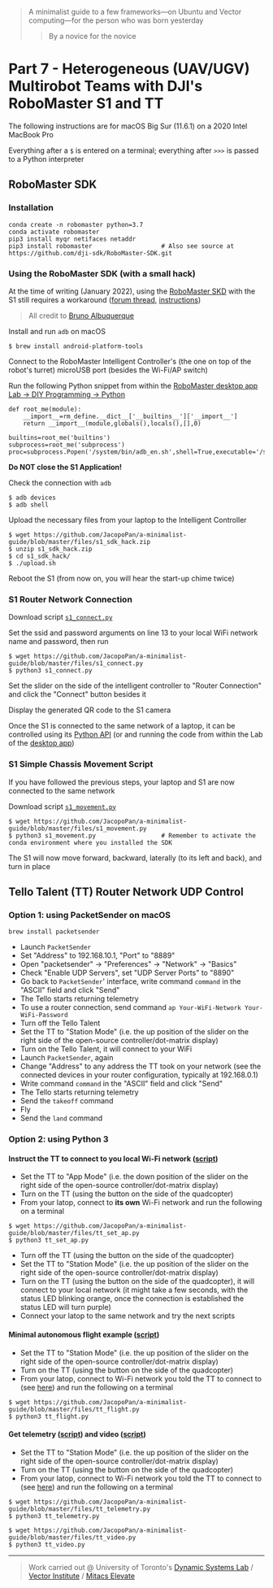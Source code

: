 > A minimalist guide to  a few frameworks⁠—on Ubuntu and Vector computing⁠—for the person who was born yesterday
>> By a novice for the novice

# Part 7 - Heterogeneous (UAV/UGV) Multirobot Teams with DJI's RoboMaster S1 and TT

The following instructions are for macOS Big Sur (11.6.1) on a 2020 Intel MacBook Pro

Everything after a `$` is entered on a terminal; everything after `>>>` is passed to a Python interpreter

## RoboMaster SDK

### Installation

```
conda create -n robomaster python=3.7
conda activate robomaster
pip3 install myqr netifaces netaddr
pip3 install robomaster                   # Also see source at https://github.com/dji-sdk/RoboMaster-SDK.git 
```

### Using the RoboMaster SDK (with a small hack)

At the time of writing (January 2022), using the [RoboMaster SKD](https://github.com/dji-sdk/RoboMaster-SDK) with the S1 still requires a workaround ([forum thread](https://forum.dji.com/forum.php?mod=viewthread&tid=212767), [instructions](https://github.com/JacopoPan/a-minimalist-guide/blob/master/files/s1_sdk_hack.zip))

<!--
[alternative](https://github.com/JacopoPan/a-minimalist-guide/blob/master/files/s1_sdk_hack_2.zip)
-->

> All credit to [Bruno Albuquerque](https://github.com/brunoga)

Install and run `adb` on macOS
```
$ brew install android-platform-tools
```

Connect to the RoboMaster Intelligent Controller's (the one on top of the robot's turret) microUSB port (besides the Wi-Fi/AP switch)

Run the following Python snippet from within the [RoboMaster desktop app Lab -> DIY Programming -> Python](https://www.dji.com/ca/robomaster-s1/downloads)
```
def root_me(module):
    __import__=rm_define.__dict__['__builtins__']['__import__']
    return __import__(module,globals(),locals(),[],0)

builtins=root_me('builtins')
subprocess=root_me('subprocess')
proc=subprocess.Popen('/system/bin/adb_en.sh',shell=True,executable='/system/bin/sh',stdout=subprocess.PIPE,stderr=subprocess.PIPE)
```
**Do NOT close the S1 Application!**

Check the connection with `adb`
```
$ adb devices
$ adb shell
```

Upload the necessary files from your laptop to the Intelligent Controller
```
$ wget https://github.com/JacopoPan/a-minimalist-guide/blob/master/files/s1_sdk_hack.zip
$ unzip s1_sdk_hack.zip
$ cd s1_sdk_hack/
$ ./upload.sh
```

Reboot the S1 (from now on, you will hear the start-up chime twice)

### S1 Router Network Connection

Download script [`s1_connect.py`](https://github.com/JacopoPan/a-minimalist-guide/blob/master/files/s1_connect.py)

Set the ssid and password arguments on line 13 to your local WiFi network name and password, then run
```
$ wget https://github.com/JacopoPan/a-minimalist-guide/blob/master/files/s1_connect.py
$ python3 s1_connect.py
```

Set the slider on the side of the intelligent controller to "Router Connection" and click the "Connect" button besides it

Display the generated QR code to the S1 camera

Once the S1 is connected to the same network of a laptop, it can be controlled using its [Python API](https://www.dji.com/ca/robomaster-s1/programming-guide) (or and running the code from within the Lab of the [desktop app](https://www.dji.com/ca/robomaster-s1/downloads))

### S1 Simple Chassis Movement Script

If you have followed the previous steps, your laptop and S1 are now connected to the same network

Download script [`s1_movement.py`](https://github.com/JacopoPan/a-minimalist-guide/blob/master/files/s1_movement.py)

```
$ wget https://github.com/JacopoPan/a-minimalist-guide/blob/master/files/s1_movement.py
$ python3 s1_movement.py                  # Remember to activate the conda environment where you installed the SDK
```

The S1 will now move forward, backward, laterally (to its left and back), and turn in place








## Tello Talent (TT) Router Network UDP Control

### Option 1: using PacketSender on macOS

```
brew install packetsender
```

- Launch `PacketSender` 
- Set "Address" to 192.168.10.1, "Port" to "8889"
- Open "packetsender" -> "Preferences" -> "Network" -> "Basics"
- Check "Enable UDP Servers", set "UDP Server Ports" to "8890"
- Go back to `PacketSender`' interface, write command `command` in the "ASCII" field and click "Send"
- The Tello starts returning telemetry
- To use a router connection, send command `ap Your-WiFi-Network Your-WiFi-Password`
- Turn off the Tello Talent
- Set the TT to "Station Mode" (i.e. the up position of the slider on the right side of the open-source controller/dot-matrix display)
- Turn on the Tello Talent, it will connect to your WiFi
- Launch `PacketSender`, again
- Change "Address" to any address the TT took on your network (see the connected devices in your router configuration, typically at 192.168.0.1)
- Write command `command` in the "ASCII" field and click "Send"
- The Tello starts returning telemetry
- Send the `takeoff` command
- Fly
- Send the `land` command


### Option 2: using Python 3

#### Instruct the TT to connect to you local Wi-Fi network ([script](https://github.com/JacopoPan/a-minimalist-guide/blob/master/files/tt_set_ap.py))

- Set the TT to "App Mode" (i.e. the down position of the slider on the right side of the open-source controller/dot-matrix display)
- Turn on the TT (using the button on the side of the quadcopter)
- From your latop, connect to **its own** Wi-Fi network and run the following on a terminal

```
$ wget https://github.com/JacopoPan/a-minimalist-guide/blob/master/files/tt_set_ap.py
$ python3 tt_set_ap.py
```

- Turn off the TT (using the button on the side of the quadcopter)
- Set the TT to "Station Mode" (i.e. the up position of the slider on the right side of the open-source controller/dot-matrix display)
- Turn on the TT (using the button on the side of the quadcopter), it will connect to your local network (it might take a few seconds, with the status LED blinking orange, once the connection is established the status LED will turn purple)
- Connect your latop to the same network and try the next scripts

#### Minimal autonomous flight example ([script](https://github.com/JacopoPan/a-minimalist-guide/blob/master/files/tt_flight.py))

- Set the TT to "Station Mode" (i.e. the up position of the slider on the right side of the open-source controller/dot-matrix display)
- Turn on the TT (using the button on the side of the quadcopter)
- From your latop, connect to Wi-Fi network you told the TT to connect to (see [here](https://github.com/JacopoPan/a-minimalist-guide/blob/master/Part7-Heterogeneous-Multirobot-Teams-with-the-RoboMaster-SDK.md#instruct-the-tt-to-connect-to-you-local-wi-fi-network)) and run the following on a terminal

```
$ wget https://github.com/JacopoPan/a-minimalist-guide/blob/master/files/tt_flight.py
$ python3 tt_flight.py
```

#### Get telemetry ([script](https://github.com/JacopoPan/a-minimalist-guide/blob/master/files/tt_telemetry.py)) and video ([script](https://github.com/JacopoPan/a-minimalist-guide/blob/master/files/tt_video.py))

- Set the TT to "Station Mode" (i.e. the up position of the slider on the right side of the open-source controller/dot-matrix display)
- Turn on the TT (using the button on the side of the quadcopter)
- From your latop, connect to Wi-Fi network you told the TT to connect to (see [here](https://github.com/JacopoPan/a-minimalist-guide/blob/master/Part7-Heterogeneous-Multirobot-Teams-with-the-RoboMaster-SDK.md#instruct-the-tt-to-connect-to-you-local-wi-fi-network)) and run the following on a terminal

```
$ wget https://github.com/JacopoPan/a-minimalist-guide/blob/master/files/tt_telemetry.py
$ python3 tt_telemetry.py
```

```
$ wget https://github.com/JacopoPan/a-minimalist-guide/blob/master/files/tt_video.py
$ python3 tt_video.py
```

-------
> Work carried out @ University of Toronto's [Dynamic Systems Lab](https://github.com/utiasDSL) / [Vector Institute](https://github.com/VectorInstitute) / [Mitacs Elevate](https://www.mitacs.ca/en/projects/multi-agent-reinforcement-learning-decentralized-uavugv-cooperative-exploration)

